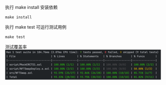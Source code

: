执行 make install 安装依赖
```shell
make install
```

执行 make test 可运行测试用例
```shell
make test
```

测试覆盖率
![img.png](img.png)

